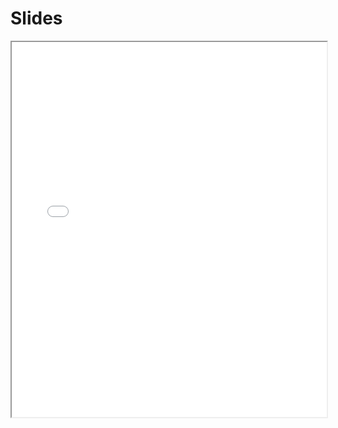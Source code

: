 # Slides

<iframe width="100%" height="600em" src="../slides/index.html?file=../slides/overfit.md#p1"/>
